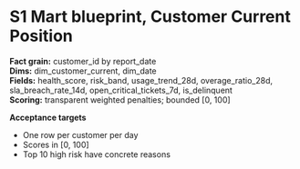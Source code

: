 ﻿# S1 Mart blueprint, Customer Current Position

**Fact grain:** customer_id by report_date  
**Dims:** dim_customer_current, dim_date  
**Fields:** health_score, risk_band, usage_trend_28d, overage_ratio_28d, sla_breach_rate_14d, open_critical_tickets_7d, is_delinquent  
**Scoring:** transparent weighted penalties; bounded [0, 100]

**Acceptance targets**
- One row per customer per day
- Scores in [0, 100]
- Top 10 high risk have concrete reasons
